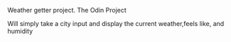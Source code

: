 Weather getter project. The Odin Project

Will simply take a city input and display the current weather,feels like, and humidity
